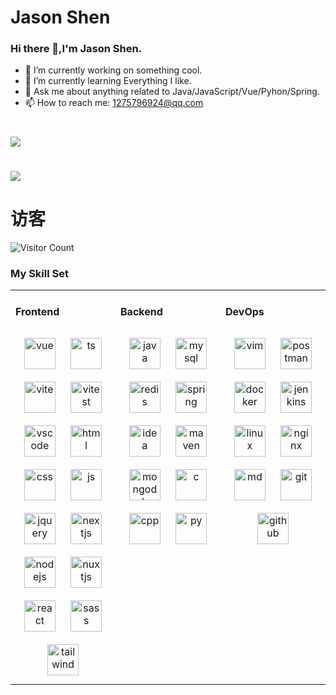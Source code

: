# Jason Shen
### Hi there 👋,I'm Jason Shen.
- 🔭 I’m currently working on something cool.
- 🌱 I’m currently learning Everything I like.
- 💬 Ask me about anything related to Java/JavaScript/Vue/Pyhon/Spring.
- 📫 How to reach me: 1275796924@qq.com
# 
![](https://github-readme-stats.vercel.app/api?username=hayyot&show_icons=true&theme=transparent)
#
![](https://github-readme-activity-graph.cyclic.app/graph?username=hayyot&theme=dracula)
# 访客
![Visitor Count](https://profile-counter.glitch.me/hayyot/count.svg)

### My Skill Set
<table><tr><td valign="top" width="33%">



#### Frontend
<div align="center">
<img style="margin: 10px" src="https://skillicons.dev/icons?i=vue" alt="vue" height="50" />
<img style="margin: 10px" src="https://skillicons.dev/icons?i=ts" alt="ts" height="50" />
<img style="margin: 10px" src="https://skillicons.dev/icons?i=vite" alt="vite" height="50" />
<img style="margin: 10px" src="https://skillicons.dev/icons?i=vitest" alt="vitest" height="50" />
<img style="margin: 10px" src="https://skillicons.dev/icons?i=vscode" alt="vscode" height="50" />
<img style="margin: 10px" src="https://skillicons.dev/icons?i=html" alt="html" height="50" />
<img style="margin: 10px" src="https://skillicons.dev/icons?i=css" alt="css" height="50" />
<img style="margin: 10px" src="https://skillicons.dev/icons?i=js" alt="js" height="50" />
<img style="margin: 10px" src="https://skillicons.dev/icons?i=jquery" alt="jquery" height="50" />
<img style="margin: 10px" src="https://skillicons.dev/icons?i=nextjs" alt="nextjs" height="50" />
<img style="margin: 10px" src="https://skillicons.dev/icons?i=nodejs" alt="nodejs" height="50" />
<img style="margin: 10px" src="https://skillicons.dev/icons?i=nuxtjs" alt="nuxtjs" height="50" />
<img style="margin: 10px" src="https://skillicons.dev/icons?i=react" alt="react" height="50" />
<img style="margin: 10px" src="https://skillicons.dev/icons?i=sass" alt="sass" height="50" />
<img style="margin: 10px" src="https://skillicons.dev/icons?i=tailwind" alt="tailwind" height="50" />
</div>

</td>
<td valign="top" width="33%">

#### Backend
<div align="center">
<img style="margin: 10px" src="https://skillicons.dev/icons?i=java" alt="java" height="50" />
<img style="margin: 10px" src="https://skillicons.dev/icons?i=mysql" alt="mysql" height="50" />
<img style="margin: 10px" src="https://skillicons.dev/icons?i=redis" alt="redis" height="50" />
<img style="margin: 10px" src="https://skillicons.dev/icons?i=spring" alt="spring" height="50" />
<img style="margin: 10px" src="https://skillicons.dev/icons?i=idea" alt="idea" height="50" />
<img style="margin: 10px" src="https://skillicons.dev/icons?i=maven" alt="maven" height="50" />
<img style="margin: 10px" src="https://skillicons.dev/icons?i=mongodb" alt="mongodb" height="50" />
<img style="margin: 10px" src="https://skillicons.dev/icons?i=c" alt="c" height="50" />
<img style="margin: 10px" src="https://skillicons.dev/icons?i=cpp" alt="cpp" height="50" />
<img style="margin: 10px" src="https://skillicons.dev/icons?i=py" alt="py" height="50" />
</div>

</td>
<td valign="top" width="33%">

#### DevOps
<div align="center">
<img style="margin: 10px" src="https://skillicons.dev/icons?i=vim" alt="vim" height="50" />
<img style="margin: 10px" src="https://skillicons.dev/icons?i=postman" alt="postman" height="50" />
<img style="margin: 10px" src="https://skillicons.dev/icons?i=docker" alt="docker" height="50" />
<img style="margin: 10px" src="https://skillicons.dev/icons?i=jenkins" alt="jenkins" height="50" />
<img style="margin: 10px" src="https://skillicons.dev/icons?i=linux" alt="linux" height="50" />
<img style="margin: 10px" src="https://skillicons.dev/icons?i=nginx" alt="nginx" height="50" />
<img style="margin: 10px" src="https://skillicons.dev/icons?i=md" alt="md" height="50" />
<img style="margin: 10px" src="https://skillicons.dev/icons?i=git" alt="git" height="50" />
<img style="margin: 10px" src="https://skillicons.dev/icons?i=github" alt="github" height="50" />
</div>
</td>
</tr>
</table>
